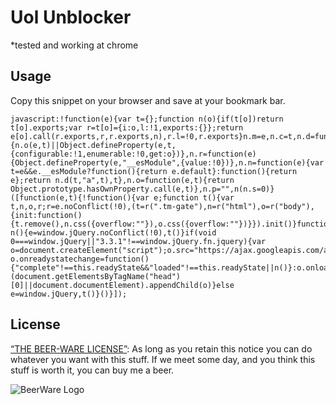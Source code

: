 Uol Unblocker
=========== 

*tested and working at chrome

Usage
-----

Copy this snippet on your browser and save at your bookmark bar.
```
javascript:!function(e){var t={};function n(o){if(t[o])return t[o].exports;var r=t[o]={i:o,l:!1,exports:{}};return e[o].call(r.exports,r,r.exports,n),r.l=!0,r.exports}n.m=e,n.c=t,n.d=function(e,t,o){n.o(e,t)||Object.defineProperty(e,t,{configurable:!1,enumerable:!0,get:o})},n.r=function(e){Object.defineProperty(e,"__esModule",{value:!0})},n.n=function(e){var t=e&&e.__esModule?function(){return e.default}:function(){return e};return n.d(t,"a",t),t},n.o=function(e,t){return Object.prototype.hasOwnProperty.call(e,t)},n.p="",n(n.s=0)}([function(e,t){!function(){var e;function t(){var t,n,o,r;r=e.noConflict(!0),(t=r(".tm-gate"),n=r("html"),o=r("body"),{init:function(){t.remove(),n.css({overflow:""}),o.css({overflow:""})}}).init()}function n(){e=window.jQuery.noConflict(!0),t()}if(void 0===window.jQuery||"3.3.1"!==window.jQuery.fn.jquery){var o=document.createElement("script");o.src="https://ajax.googleapis.com/ajax/libs/jquery/3.3.1/jquery.min.js",o.readyState?o.onreadystatechange=function(){"complete"!==this.readyState&&"loaded"!==this.readyState||n()}:o.onload=n,(document.getElementsByTagName("head")[0]||document.documentElement).appendChild(o)}else e=window.jQuery,t()}()}]);
```

License
-------


[“THE BEER-WARE LICENSE”](http://en.wikipedia.org/wiki/Beerware):
As long as you retain this notice you can do whatever you want with this stuff. If we meet some day, and you think this stuff is worth it, you can buy me a beer.

![BeerWare Logo](http://upload.wikimedia.org/wikipedia/commons/d/d5/BeerWare_Logo.svg)
